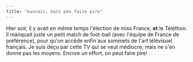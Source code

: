 ```yaml
---
title: "mauvais, mais peu faire pire"
---
```


Hier soir, il y avait en même temps l'élection de miss France, **et** le
Téléthon. Il manquait juste un petit match de foot-ball (avec l'équipe de
France de préférence), pour qu'on accède enfin aux sommets de l'art télévisuel
français. Je suis déçu par cette TV qui se veut médiocre, mais ne s'en donne
pas les moyens. Encore un effort, on peut faire pire!

